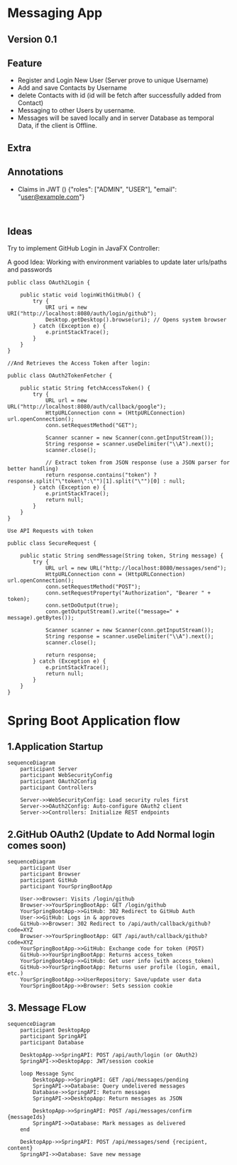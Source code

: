 # Messaging App
## Version 0.1


## Feature
* Register and Login New User (Server prove to unique Username)
* Add and save Contacts by Username
* delete Contacts with id (id will be fetch after successfully added from Contact)
* Messaging to other Users by username.
* Messages will be saved locally and in server Database as temporal Data, if the client is Offline.

## Extra

## Annotations
* Claims in JWT () {"roles": ["ADMIN", "USER"], "email": "user@example.com"}


```
    
```

## Ideas
Try to implement GitHub Login in JavaFX Controller:

A good Idea: Working with environment variables to update later urls/paths and passwords
```
public class OAuth2Login {

    public static void loginWithGitHub() {
        try {
            URI uri = new URI("http://localhost:8080/auth/login/github");
            Desktop.getDesktop().browse(uri); // Opens system browser
        } catch (Exception e) {
            e.printStackTrace();
        }
    }
}

//And Retrieves the Access Token after login:

public class OAuth2TokenFetcher {

    public static String fetchAccessToken() {
        try {
            URL url = new URL("http://localhost:8080/auth/callback/google");
            HttpURLConnection conn = (HttpURLConnection) url.openConnection();
            conn.setRequestMethod("GET");

            Scanner scanner = new Scanner(conn.getInputStream());
            String response = scanner.useDelimiter("\\A").next();
            scanner.close();

            // Extract token from JSON response (use a JSON parser for better handling)
            return response.contains("token") ? response.split("\"token\":\"")[1].split("\"")[0] : null;
        } catch (Exception e) {
            e.printStackTrace();
            return null;
        }
    }
}

Use API Requests with token

public class SecureRequest {

    public static String sendMessage(String token, String message) {
        try {
            URL url = new URL("http://localhost:8080/messages/send");
            HttpURLConnection conn = (HttpURLConnection) url.openConnection();
            conn.setRequestMethod("POST");
            conn.setRequestProperty("Authorization", "Bearer " + token);
            conn.setDoOutput(true);
            conn.getOutputStream().write(("message=" + message).getBytes());

            Scanner scanner = new Scanner(conn.getInputStream());
            String response = scanner.useDelimiter("\\A").next();
            scanner.close();

            return response;
        } catch (Exception e) {
            e.printStackTrace();
            return null;
        }
    }
}
```
# Spring Boot Application flow
## 1.Application Startup
```
sequenceDiagram
    participant Server
    participant WebSecurityConfig
    participant OAuth2Config
    participant Controllers

    Server->>WebSecurityConfig: Load security rules first
    Server->>OAuth2Config: Auto-configure OAuth2 client
    Server->>Controllers: Initialize REST endpoints
```
## 2.GitHub OAuth2 (Update to Add Normal login comes soon)
```
sequenceDiagram
    participant User
    participant Browser
    participant GitHub
    participant YourSpringBootApp

    User->>Browser: Visits /login/github
    Browser->>YourSpringBootApp: GET /login/github
    YourSpringBootApp->>GitHub: 302 Redirect to GitHub Auth
    User->>GitHub: Logs in & approves
    GitHub->>Browser: 302 Redirect to /api/auth/callback/github?code=XYZ
    Browser->>YourSpringBootApp: GET /api/auth/callback/github?code=XYZ
    YourSpringBootApp->>GitHub: Exchange code for token (POST)
    GitHub->>YourSpringBootApp: Returns access_token
    YourSpringBootApp->>GitHub: Get user info (with access_token)
    GitHub->>YourSpringBootApp: Returns user profile (login, email, etc.)
    YourSpringBootApp->>UserRepository: Save/update user data
    YourSpringBootApp->>Browser: Sets session cookie
```
## 3. Message FLow
```
sequenceDiagram
    participant DesktopApp
    participant SpringAPI
    participant Database

    DesktopApp->>SpringAPI: POST /api/auth/login (or OAuth2)
    SpringAPI->>DesktopApp: JWT/session cookie

    loop Message Sync
        DesktopApp->>SpringAPI: GET /api/messages/pending
        SpringAPI->>Database: Query undelivered messages
        Database->>SpringAPI: Return messages
        SpringAPI->>DesktopApp: Return messages as JSON
        
        DesktopApp->>SpringAPI: POST /api/messages/confirm {messageIds}
        SpringAPI->>Database: Mark messages as delivered
    end

    DesktopApp->>SpringAPI: POST /api/messages/send {recipient, content}
    SpringAPI->>Database: Save new message
```